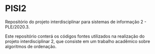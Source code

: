 # PISI2
Repositório do projeto interdisciplinar para sistemas de informação 2 - PLE/2020.3.

Este repositório conterá os códigos fontes utilizados na realização do projeto interdisciplinar 2, que consiste em um trabalho acadêmico sobre algoritmos de ordenação.
